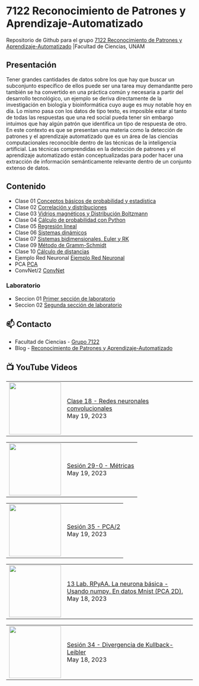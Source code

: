 # 7122 Reconocimiento de Patrones y Aprendizaje-Automatizado
Repositorio de Github para el grupo   [7122 Reconocimiento de Patrones y Aprendizaje-Automatizado](https://www.fciencias.unam.mx/docencia/horarios/presentacion/342748) |Facultad de Ciencias, UNAM

## Presentación
Tener grandes cantidades de datos sobre los que hay que buscar un subconjunto específico de ellos puede ser una tarea muy demandantte pero también se ha convertido en una práctica común y necesaria a partir del desarrollo tecnológico, un ejemplo se deriva directamente de la investigación en biología y bioinformática cuyo auge es muy notable hoy en día. Lo mismo pasa con los datos de tipo texto, es imposible estar al tanto de todas las respuestas que una red social pueda tener sin embargo intuimos que hay algún patrón que identifica un tipo de respuesta de otro. En este contexto es que se presentan una materia como la detección de patrones y el aprendizaje automatizado que es un área de las ciencias computacionales reconocible dentro de las técnicas de la inteligencia artificial. Las técnicas comprendidas en la detección de patrones y el aprendizaje automatizado están conceptualizadas para poder hacer una extracción de información semánticamente relevante dentro de un conjunto extenso de datos.

## Contenido
- Clase 01  [Conceptos básicos de probabilidad y estadística](https://github.com/7122-Aprendizaje-Automatizado/7122-Reconocimiento-de-Patrones-y-Aprendizaje-Automatizado/blob/main/Clase%2001/Conceptos%20básicos%20de%20probabilidad%20y%20estadística.ipynb)
- Clase 02 [Correlación y distribuciones](https://github.com/7122-Aprendizaje-Automatizado/7122-Reconocimiento-de-Patrones-y-Aprendizaje-Automatizado/blob/main/Clase%2002/Correlación%20y%20distribuciones.ipynb) 
- Clase 03 [Vidrios magnéticos y Distribución Boltzmann](https://github.com/7122-Aprendizaje-Automatizado/7122-Reconocimiento-de-Patrones-y-Aprendizaje-Automatizado/blob/main/Clase%2003/Vidrios%20y%20distribución%20de%20Boltzmann.ipynb)
- Clase 04 [Cálculo de probabilidad con Python](https://github.com/7122-Aprendizaje-Automatizado/7122-Reconocimiento-de-Patrones-y-Aprendizaje-Automatizado/blob/main/Clase%2004/Cálculo%20de%20probabilidad%20con%20Python.ipynb)
- Clase 05 [Regresión lineal](https://github.com/7122-Aprendizaje-Automatizado/7122-Reconocimiento-de-Patrones-y-Aprendizaje-Automatizado/blob/main/Clase%2005/Regresión%20lineal.ipynb)
- Clase 06 [Sistemas dinámicos](https://github.com/7122-Aprendizaje-Automatizado/7122-Reconocimiento-de-Patrones-y-Aprendizaje-Automatizado/blob/main/Clase%2006/Sistemas%20dina%CC%81micos.ipynb)
- Clase 07 [Sistemas bidimensionales, Euler y RK](https://github.com/7122-Aprendizaje-Automatizado/7122-Reconocimiento-de-Patrones-y-Aprendizaje-Automatizado/blob/main/Clase%2007/Sistemas%20bidimensionales%2C%20Euler%20y%20RK.ipynb)
- Clase 09 [Método de Gramm-Schmidt](https://github.com/7122-Aprendizaje-Automatizado/7122-Reconocimiento-de-Patrones-y-Aprendizaje-Automatizado/blob/main/Clase%2009/Gramm-Schmidt.ipynb)
- Clase 10 [Cálculo de distancias](https://github.com/7122-Aprendizaje-Automatizado/7122-Reconocimiento-de-Patrones-y-Aprendizaje-Automatizado/blob/main/Clase%2010/Distancias.ipynb)
- Ejemplo Red Neuronal [Ejemplo Red Neuronal](https://github.com/7122-Aprendizaje-Automatizado/7122-Reconocimiento-de-Patrones-y-Aprendizaje-Automatizado/blob/main/Red%20Neuronal/ejemplo%20red%20neuronal.ipynb)
- PCA [PCA](https://github.com/7122-Aprendizaje-Automatizado/7122-Reconocimiento-de-Patrones-y-Aprendizaje-Automatizado/blob/main/PCA.ipynb)
- ConvNet/2 [ConvNet](https://github.com/7122-Aprendizaje-Automatizado/7122-Reconocimiento-de-Patrones-y-Aprendizaje-Automatizado/blob/main/conv_net2/conv_digits.ipynb)

### Laboratorio
- Seccion 01  [Primer sección de laboratorio](https://github.com/7122-Aprendizaje-Automatizado/7122-Reconocimiento-de-Patrones-y-Aprendizaje-Automatizado/tree/main/Primer%20Seccion)
- Seccion 02  [Segunda sección de laboratorio](https://github.com/7122-Aprendizaje-Automatizado/7122-Reconocimiento-de-Patrones-y-Aprendizaje-Automatizado/tree/main/Segunda%20Seccion)


## 📫 Contacto
- Facultad de Ciencias - [Grupo 7122](https://www.fciencias.unam.mx/docencia/horarios/presentacion/342748)
- Blog - [Reconocimiento de Patrones y Aprendizaje-Automatizado](https://sites.google.com/view/patronesciencias/inicio)

##  📺 	YouTube Videos
<!-- BLOG-POST-LIST:START --><table><tr><td><a href="https://www.youtube.com/watch?v=29qOquiduKc"><img width="140px" src="https://i.ytimg.com/vi/29qOquiduKc/mqdefault.jpg"></a></td>
<td><a href="https://www.youtube.com/watch?v=29qOquiduKc">Clase 18 - Redes neuronales convolucionales</a><br/>May 19, 2023</td></tr></table>
<table><tr><td><a href="https://www.youtube.com/watch?v=qQ9jdbhan14"><img width="140px" src="https://i.ytimg.com/vi/qQ9jdbhan14/mqdefault.jpg"></a></td>
<td><a href="https://www.youtube.com/watch?v=qQ9jdbhan14">Sesión 29-0 - Métricas</a><br/>May 19, 2023</td></tr></table>
<table><tr><td><a href="https://www.youtube.com/watch?v=XwptCXHYOv0"><img width="140px" src="https://i.ytimg.com/vi/XwptCXHYOv0/mqdefault.jpg"></a></td>
<td><a href="https://www.youtube.com/watch?v=XwptCXHYOv0">Sesión 35 - PCA/2</a><br/>May 19, 2023</td></tr></table>
<table><tr><td><a href="https://www.youtube.com/watch?v=OXyL6JMtOXU"><img width="140px" src="https://i.ytimg.com/vi/OXyL6JMtOXU/mqdefault.jpg"></a></td>
<td><a href="https://www.youtube.com/watch?v=OXyL6JMtOXU">13 Lab. RPyAA. La neurona básica - Usando numpy. En datos Mnist &lpar;PCA 2D&rpar;.</a><br/>May 18, 2023</td></tr></table>
<table><tr><td><a href="https://www.youtube.com/watch?v=1IglYZEcJoo"><img width="140px" src="https://i.ytimg.com/vi/1IglYZEcJoo/mqdefault.jpg"></a></td>
<td><a href="https://www.youtube.com/watch?v=1IglYZEcJoo">Sesión 34 - Divergencia de Kullback-Leibler</a><br/>May 18, 2023</td></tr></table>
<!-- BLOG-POST-LIST:END -->
